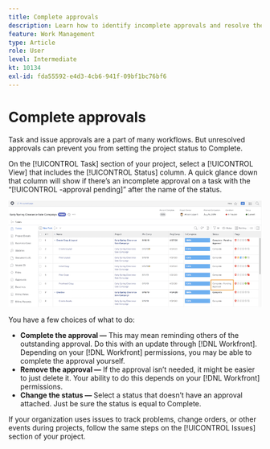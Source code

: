 ```yaml
---
title: Complete approvals
description: Learn how to identify incomplete approvals and resolve them so you can close your project in [!DNL  Workfront].
feature: Work Management
type: Article
role: User
level: Intermediate
kt: 10134
exl-id: fda55592-e4d3-4cb6-941f-09bf1bc76bf6
---
```

# Complete approvals

Task and issue approvals are a part of many workflows. But unresolved approvals can prevent you from setting the project status to Complete.

On the [!UICONTROL Task] section of your project, select a [!UICONTROL View] that includes the [!UICONTROL Status] column. A quick glance down that column will show if there’s an incomplete approval on a task with the “[!UICONTROL -approval pending]” after the name of the status.

![Project showing incomlete approval](assets/planner-fund-approval-pending.png)

You have a few choices of what to do:

* **Complete the approval —** This may mean reminding others of the outstanding approval. Do this with an update through [!DNL Workfront]. Depending on your [!DNL Workfront] permissions, you may be able to complete the approval yourself.
* **Remove the approval —** If the approval isn’t needed, it might be easier to just delete it. Your ability to do this depends on your [!DNL Workfront] permissions.
* **Change the status —** Select a status that doesn’t have an approval attached. Just be sure the status is equal to Complete.

If your organization uses issues to track problems, change orders, or other events during projects, follow the same steps on the [!UICONTROL Issues] section of your project.
